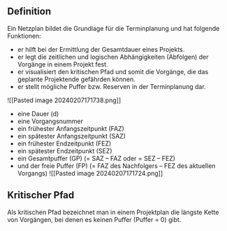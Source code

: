 ## Definition
Ein Netzplan bildet die Grundlage für die Terminplanung und hat folgende Funktionen:
- er hilft bei der Ermittlung der Gesamtdauer eines Projekts.
- er legt die zeitlichen und logischen Abhängigkeiten (Abfolgen) der Vorgänge in einem Projekt fest.
- er visualisiert den kritischen Pfad und somit die Vorgänge, die das geplante Projektende gefährden können.
- er stellt mögliche Puffer bzw. Reserven in der Terminplanung dar.

![[Pasted image 20240207171738.png]]
- eine Dauer (d)
- eine Vorgangsnummer
- ein frühester Anfangszeitpunkt (FAZ)
- ein spätester Anfangszeitpunkt (SAZ)
- ein frühester Endzeitpunkt (FEZ)
- ein spätester Endzeitpunkt (SEZ)
- ein Gesamtpuffer (GP) (= SAZ – FAZ oder = SEZ – FEZ)
- und der freie Puffer (FP) (= FAZ des Nachfolgers – FEZ des aktuellen Vorgangs)
![[Pasted image 20240207171724.png]]
## Kritischer Pfad
Als kritischen Pfad bezeichnet man in einem Projektplan die längste Kette von Vorgängen, bei denen es keinen Puffer (Puffer = 0) gibt.